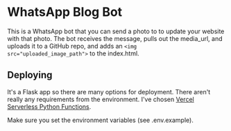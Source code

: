 # WhatsApp Blog Bot

This is a WhatsApp bot that you can send a photo to to update your website with that photo. The bot receives the message, pulls out the media_url, and uploads it to a GitHub repo, and adds an <code>&lt;img src="uploaded_image_path"></code> to the index.html.

## Deploying

It's a Flask app so there are many options for deployment. There aren't really any requirements from the environment. I've chosen [Vercel Serverless Python Functions](https://vercel.com/docs/functions/serverless-functions/runtimes/python).

Make sure you set the environment variables (see .env.example).
